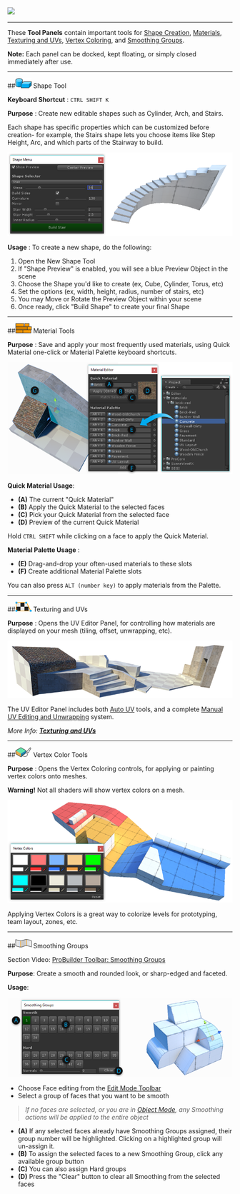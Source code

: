<div class="site"><a href="https://youtu.be/Ta3HkV_qHTc"><img src="../../images/VidLink_GettingStarted_Slim.png"></a></div>

---

These **Tool Panels** contain important tools for [Shape Creation](#shape-tool), [Materials](#material-tools), [Texturing and UVs](#texturing), [Vertex Coloring](#vertex-colors), and [Smoothing Groups](#smoothing-groups).

**Note:** Each panel can be docked, kept floating, or simply closed immediately after use.

---

<a id="shape-tool"></a>
##![Shape Tool Icon](../images/icons/Panel_Shapes.png "Create New Shape Icon") Shape Tool

**Keyboard Shortcut** : `CTRL SHIFT K`

**Purpose** : Create new editable shapes such as Cylinder, Arch, and Stairs.

Each shape has specific properties which can be customized before creation- for example, the Stairs shape lets you choose items like Step Height, Arc, and which parts of the Stairway to build.

![Shape Tool Example](../images/Example_ShapeToolsWithCurvedStair.png)

**Usage** : To create a new shape, do the following:

1. Open the New Shape Tool
1. If "Shape Preview" is enabled, you will see a blue Preview Object in the scene
1. Choose the Shape you'd like to create (ex, Cube, Cylinder, Torus, etc)
1. Set the options (ex, width, height, radius, number of stairs, etc)
1. You may Move or Rotate the Preview Object within your scene
1. Once ready, click "Build Shape" to create your final Shape

---

<a id="material-tools"></a>
##![Material Tools Icon](../images/icons/Panel_Materials.png "Material Tools Icon") Material Tools

**Purpose** : Save and apply your most frequently used materials, using Quick Material one-click or Material Palette keyboard shortcuts.

![Material Tools](../images/MaterialTools_WithExample.png "Material Tools")

**Quick Material Usage**:

* **(A)** The current "Quick Material"
* **(B)** Apply the Quick Material to the selected faces
* **(C)** Pick your Quick Material from the selected face
* **(D)** Preview of the current Quick Material

Hold `CTRL SHIFT` while clicking on a face to apply the Quick Material.

**Material Palette Usage** :

* **(E)** Drag-and-drop your often-used materials to these slots
* **(F)** Create additional Material Palette slots

You can also press `ALT (number key)` to apply materials from the Palette.

---

<a id="texturing"></a>
##![UV Editor Icon](../images/icons/Panel_UVEditor.png "UV Editor Icon") Texturing and UVs

**Purpose** : Opens the UV Editor Panel, for controlling how materials are displayed on your mesh (tiling, offset, unwrapping, etc).

![Materials Example](../images/Example_MaterialsOnLevel.png "Materials Example")

The UV Editor Panel includes both [Auto UV](../texturing/auto-uvs-actions) tools, and a complete [Manual UV Editing and Unwrapping](../texturing/manual-uvs-actions) system.

*More Info: [**Texturing and UVs**](../texturing/overview-texture-mapping)*

---

<a id="vertex-colors"></a>
##![Vertex Color Tools Icon](../images/icons/Panel_VertColors.png "UV Editor Icon") Vertex Color Tools

**Purpose** : Opens the Vertex Coloring controls, for applying or painting vertex colors onto meshes.

<div class="alert-box warning">
<strong>Warning!</strong>  Not all shaders will show vertex colors on a mesh.
</div>

![Vertex Coloring](../images/VertexColor_WithLevelExample.png "Vertex Coloring")

Applying Vertex Colors is a great way to colorize levels for prototyping, team layout, zones, etc.

<!-- *More Info: [**Vertex Coloring**](@todo)*  -->

---

<a id="smoothing-groups"></a>
##![Smoothing Groups Icon](../images/icons/Panel_Smoothing.png "Smoothing Groups Icon") Smoothing Groups

<div class="video-link">
Section Video: <a href="https://www.youtube.com/watch?v=6bwZ9vN7uN0&index=4&list=PL1GU9r7hfosDHqJBqsBzkrLRDOH2EXCMa">ProBuilder Toolbar: Smoothing Groups</a>
</div>

**Purpose**: Create a smooth and rounded look, or sharp-edged and faceted.

**Usage**:

![Smoothing Groups Example](../images/SmoothingGroups-Panel_WithLettersAndExample.png "Smoothing Groups Example")

- Choose Face editing from the [Edit Mode Toolbar](../toolbar/overview-toolbar/#edit-mode-toolbar)
- Select a group of faces that you want to be smooth

> *If no faces are selected, or you are in [Object Mode](../general/fundamentals/#object-vs-element), any Smoothing actions will be applied to the entire object*

- **(A)** If any selected faces already have Smoothing Groups assigned, their group number will be highlighted. Clicking on a highlighted group will un-assign it.
- **(B)** To assign the selected faces to a new Smoothing Group, click any available group button
- **(C)** You can also assign Hard groups
- **(D)** Press the "Clear" button to clear all Smoothing from the selected faces
